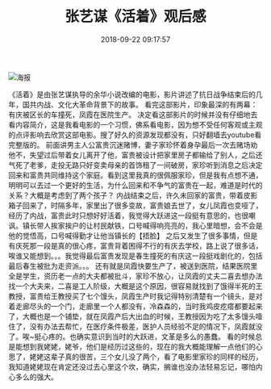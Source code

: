 ﻿---
title: 张艺谋《活着》观后感
date: 2018-09-22 09:17:57
categories: 
- 影视观后感
tags:
---

![海报](https://gss3.bdstatic.com/7Po3dSag_xI4khGkpoWK1HF6hhy/baike/c0%3Dbaike80%2C5%2C5%2C80%2C26/sign=2838157170cf3bc7fc0dc5beb069d1c4/10dfa9ec8a1363272de12b4f918fa0ec08fac7ba.jpg)

  《活着》是由张艺谋执导的余华小说改编的电影，影片讲述了抗日战争结束后的几年，国共内战、文化大革命背景下的故事。
    看完这部影片，印象最深的有两幕：有庆被区长的车撞死，凤霞在医院生产。
    决定看这部影片的时候并没有仔细地去看内容简介，这是我看电影的一个习惯，佛系看电影，因为想不受任何客观或主观的点评影响去欣赏这部电影。搜了好久的资源发现都没有，只好翻墙去youtube看完整版的。
    前面讲男主人公富贵沉迷赌博，妻子家珍怀着身孕最后一次去赌场劝他不，失望过后带着女儿离开了他，富贵被设计把家里房子都输给了别人，之后还气死了老爹，走投无路只好变卖母亲的首饰租了一间破房，家珍听到消息之后决定回来和富贵共同维持这个家庭。看到这里我真的很佩服家珍，但是我有点想不通，明明可以去过一个更好的生活，为什么回来和不争气的富贵在一起，难道是时代的关系？大概是考虑到了两个孩子？
    内战结束之后，许久未回家的富贵，带着皮影箱子回来了，时隔多年，家里出了很多变故，富贵娘去世了，女儿凤霞也变哑了，经历了内战，富贵此时只想好好活着，我觉得大跃进这一段挺有意思的，也很嘲讽。镇长带人挨家挨户的让村民献铁，口号喊得响亮亮的，我心里暗想，会不会是他的觉悟高，口号喊得勤才让他当镇长的【捂脸】
    之后又发生了很多事情，但是有庆死那一段是真的很心疼，富贵背着困得不行的有庆去学校，路上说了很多话，唉谁又能想到。。。我觉得最后富贵发现是春生撞死的有庆这一段挺戏剧化的，包括最后春生被批为走资派。。。
    还有就是凤霞快要生产了，被送到医院，结果医院里全是学生，资历老一点的大夫都被批斗，家珍不放心，让凤霞的丈夫二喜去想办法找一个大夫来，二喜是工人阶级，大概是这个原因，很容易就找到了饿得半死的王教授，富贵给王教授买了七个馒头，凤霞生产时我记得特别清楚有一个镜头，是对着走廊尽头的一个门，走廊里一个人都没有，冷森森的，当时我鸡皮疙瘩都要起来了，大概也是一个铺垫，就在凤霞产后大出血的时候，王教授因为吃了太多馒头噎住了，没有办法去帮忙，在医疗条件极差，医护人员经验不足的情况下，凤霞就没了。唉~挺心疼的。也确实意识到当时的大跃进，文革是多么的愚蠢。
    看的时候总是能想到我姥姥，姥爷，他们是经历过这些的，现在的我大概能理解一点他们的心思了，姥姥这辈子真的很苦，三个女儿没了两个，看了电影里家珍的同样的经历，我知道姥姥现在肯定还没过去心里这个坎，确实，搁谁也没办法轻易忘记，哪怕内心多么的强大。
